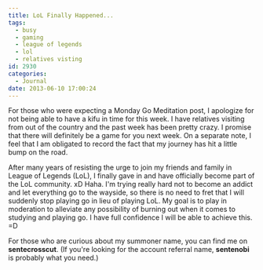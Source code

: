 ```yaml
---
title: LoL Finally Happened...
tags:
  - busy
  - gaming
  - league of legends
  - lol
  - relatives visting
id: 2930
categories:
  - Journal
date: 2013-06-10 17:00:24
---
```


For those who were expecting a Monday Go Meditation post, I apologize for not being able to have a kifu in time for this week. I have relatives visiting from out of the country and the past week has been pretty crazy. I promise that there will definitely be a game for you next week. On a separate note, I feel that I am obligated to record the fact that my journey has hit a little bump on the road.

After many years of resisting the urge to join my friends and family in League of Legends (LoL), I finally gave in and have officially become part of the LoL community. xD Haha. I'm trying really hard not to become an addict and let everything go to the wayside, so there is no need to fret that I will suddenly stop playing go in lieu of playing LoL. My goal is to play in moderation to alleviate any possibility of burning out when it comes to studying and playing go. I have full confidence I will be able to achieve this. =D

For those who are curious about my summoner name, you can find me on **sentecrosscut**. (If you're looking for the account referral name, **sentenobi** is probably what you need.)